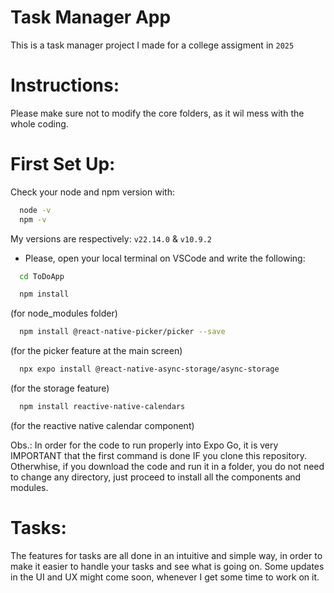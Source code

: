 # Task Manager App
This is a task manager project I made for a college assigment in `2025`

# Instructions:
Please make sure not to modify the core folders, as it wil mess with the whole coding.

# First Set Up:
Check your node and npm version with: 
```bash
  node -v
  npm -v
```
My versions are respectively: `v22.14.0` & `v10.9.2`
- Please, open your local terminal on VSCode and write the following:
```bash
  cd ToDoApp
```
```bash
  npm install
```
(for node_modules folder)
```bash
  npm install @react-native-picker/picker --save
```
 (for the picker feature at the main screen)
```bash
  npx expo install @react-native-async-storage/async-storage
```
(for the storage feature)
```bash
  npm install reactive-native-calendars
```
(for the reactive native calendar component)

Obs.: In order for the code to run properly into Expo Go, it is very IMPORTANT that the first command is done IF you clone this repository. Otherwhise, if you download the code and run it in a folder, you do not need to change any directory, just proceed to install all the components and modules.

# Tasks:
The features for tasks are all done in an intuitive and simple way, in order to make it easier to handle your tasks and see what is going on. Some updates in the UI and UX might come soon, whenever I get some time to work on it.
